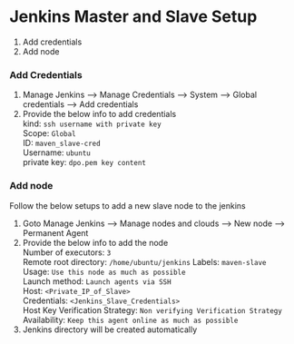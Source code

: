 # Jenkins Master and Slave Setup

1. Add credentials 
2. Add node
   
### Add Credentials 
1. Manage Jenkins --> Manage Credentials --> System --> Global credentials --> Add credentials
2. Provide the below info to add credentials   
   kind: `ssh username with private key`  
   Scope: `Global`     
   ID: `maven_slave-cred`    
   Username: `ubuntu`  
   private key: `dpo.pem key content`  

### Add node 
   Follow the below setups to add a new slave node to the jenkins 
1. Goto Manage Jenkins --> Manage nodes and clouds --> New node --> Permanent Agent    
2. Provide the below info to add the node   
   Number of executors: `3`   
   Remote root directory: `/home/ubuntu/jenkins`
   Labels: `maven-slave`  
   Usage: `Use this node as much as possible`  
   Launch method: `Launch agents via SSH`  
        Host: `<Private_IP_of_Slave>`  
        Credentials: `<Jenkins_Slave_Credentials>`     
        Host Key Verification Strategy: `Non verifying Verification Strategy`     
   Availability: `Keep this agent online as much as possible`  
3. Jenkins directory will be created automatically